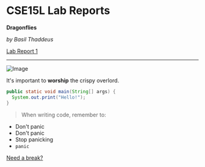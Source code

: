 # CSE15L Lab Reports
**Dragonflies**

*by Basil Thaddeus*

[Lab Report 1](https://basilthaddeus.github.io/cse15l-lab-reports/lab-report-1-week-2.html)

---

![Image](https://media.sandiegoreader.com/img/photos/2020/08/04/corner_XXX_chicken_sand.jpg)

It's important to **worship** the crispy overlord.

```java
public static void main(String[] args) {
  System.out.print("Hello!");
}
```

> When writing code, remember to:
* Don't panic
* Don't panic
* Stop panicking
* `panic`

[Need a break?](http://random.cat)
